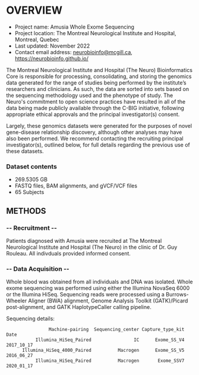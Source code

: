 # OVERVIEW

- Project name: Amusia Whole Exome Sequencing
- Project location: The Montreal Neurological Institute and Hospital, Montreal, Quebec
- Last updated: November 2022
- Contact email address: neurobioinfo@mcgill.ca, https://neurobioinfo.github.io/

The Montreal Neurological Institute and Hospital (The Neuro) Bioinformatics Core is responsible for processing, consolidating, and storing the genomics data generated for the range of studies being performed by the institute’s researchers and clinicians. As such, the data are sorted into sets based on the sequencing methodology used and the phenotype of study. The Neuro's commitment to open science practices have resulted in all of the data being made publicly available through the C-BIG initiative, following appropriate ethical approvals and the principal investigator(s) consent.

Largely, these genomics datasets were generated for the purposes of novel gene-disease relationship discovery, although other analyses may have also been performed. We recommend contacting the recruiting principal investigator(s), outlined below, for full details regarding the previous use of these datasets.

### Dataset contents
- 269.5305 GB
- FASTQ files, BAM alignments, and gVCF/VCF files
- 65 Subjects

## METHODS

### -- Recruitment --
Patients diagnosed with Amusia were recruited at The Montreal Neurological Institute and Hospital (The Neuro) in the clinic of Dr. Guy Rouleau. All indivduals provided informed consent.

### -- Data Acquisition --
Whole blood was obtained from all individuals and DNA was isolated. Whole exome sequencing was performed using either the Illumina NovaSeq 6000 or the Illumina HiSeq. Sequencing reads were processed using a Burrows-Wheeler Aligner (BWA) alignment, Genome Analysis Toolkit (GATK)/Picard post-alignment, and GATK HaplotypeCaller calling pipeline.

Sequencing details: 
 
                    Machine-pairing  Sequencing_center Capture_type_kit       Date
               Illumina_HiSeq_Paired                IC      Exome_SS_V4 2017_10_17
          Illumina_HiSeq_4000_Paired          Macrogen      Exome_SS_V5 2016_06_27
               Illumina_HiSeq_Paired          Macrogen       Exome_SSV7 2020_01_17
